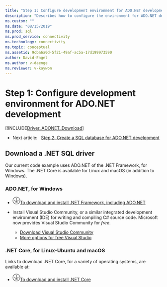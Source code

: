 ```yaml
---
title: "Step 1: Configure development environment for ADO.NET development | Microsoft Docs"
description: "Describes how to configure the environment for ADO.NET development."
ms.custom: ""
ms.date: "08/15/2019"
ms.prod: sql
ms.prod_service: connectivity
ms.technology: connectivity
ms.topic: conceptual
ms.assetid: 9cba6a0d-5f21-49af-ac5a-17d199973590
author: David-Engel
ms.author: v-daenge
ms.reviewer: v-kaywon
---
```

# Step 1: Configure development environment for ADO.NET development

[!INCLUDE[Driver_ADONET_Download](../../includes/driver_adonet_download.md)]

- Next article:&nbsp;&nbsp;&nbsp;[Step 2: Create a SQL database for ADO.NET development](step-2-create-sql-database-ado-net-development.md)  

## Download a .NET SQL driver

Our current code example uses ADO.NET of the .NET Framework, for Windows. The .NET Core is available for Linux and macOS (in addition to Windows).

### ADO.NET, for Windows

- ![Circled Download Arrow Framework](../../ssms/media/download-icon.png)[To download and install .NET Framework, including ADO.NET](../sql-connection-libraries.md#anchor-20-drivers-relational-access)

- Install Visual Studio Community, or a similar integrated development environment (IDE) for writing and compiling C# source code. Microsoft now provides Visual Studio Community for *free*.  
    - [Download Visual Studio Community](https://www.visualstudio.com/products/visual-studio-community-vs)  
    - [More options for free Visual Studio](https://www.visualstudio.com/products/free-developer-offers-vs.aspx)  


### .NET Core, for Linux-Ubuntu and macOS

Links to download .NET Core, for a variety of operating systems, are available at:

- ![Circled Download Arrow Core](../../ssms/media/download-icon.png)[To download and install .NET Core](../sql-connection-libraries.md#anchor-20-drivers-relational-access)
